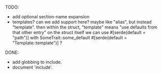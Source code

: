 TODO:

- add optional section-name expansion
- templates? can we add support here?
  maybe like "alias", but instead "template".
  then within the struct, "template" means "use defaults from that other entry"
  on the struct itself we can use #[serde(default = "path")] with SomeTrait::some_default
  #[serde(default = "Template::template")]  ?

DONE:
- add globbing to include.
- document 'include'.

